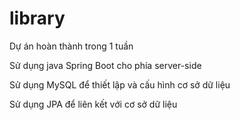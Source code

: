 # library
Dự án hoàn thành trong 1 tuần 

Sử dụng java Spring Boot cho phía server-side

Sử dụng MySQL để thiết lập và cấu hình cơ sở dữ liệu

Sử dụng JPA để liên kết với cơ sở dữ liệu
